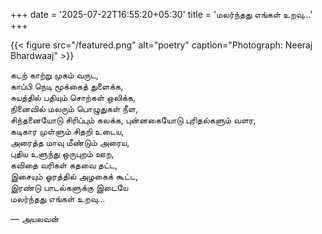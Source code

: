 +++
date = '2025-07-22T16:55:20+05:30'
title = 'மலர்ந்தது எங்கள் உறவு...'
+++

{{< figure src="/featured.png" alt="poetry" caption="Photograph: Neeraj Bhardwaaj" >}}

கடற் காற்று முகம் வருட,<br>
காப்பி நெடி மூக்கைத் துளைக்க,<br>
சுயத்தில் பதியும் சொற்கள் ஒலிக்க,<br>
நினைவில் மலரும் பொழுதுகள் நீள,<br>
சிந்தனையோடு சிரிப்பும் கலக்க, புன்னகையோடு புரிதல்களும் வளர,<br>
கடிகார முள்ளும் சிதறி உடைய,<br>
அரைத்த மாவு மீண்டும் அரைய,<br>
புதிய உளுந்து ஒருபுறம் ஊற,<br>
கவிதை வரிகள் கதவை தட்ட,<br>
இசையும் ஓரத்தில் அழகைக் கூட்ட,<br>
இரண்டு பாடல்களுக்கு இடையே <br>
மலர்ந்தது எங்கள் உறவு...<br>

— அயலவன்
